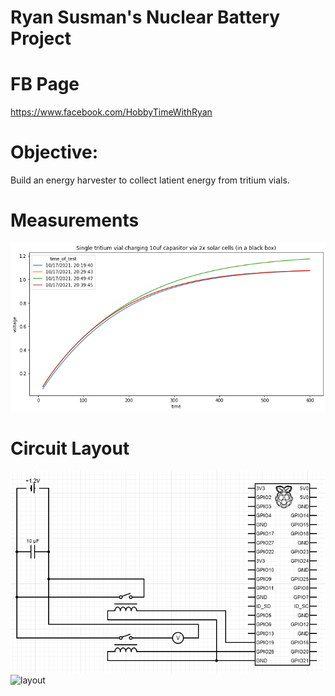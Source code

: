 # Ryan Susman's Nuclear Battery Project 

# FB Page  
https://www.facebook.com/HobbyTimeWithRyan

# Objective:  
Build an energy harvester to collect latient energy from tritium vials.  

# Measurements
![measurements](/images/charge_rate.png)

# Circuit Layout
![diagram](/images/wiring_diagram.png)
![layout](/images/layout.png)  

